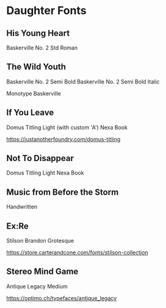 # Daughter Fonts

## His Young Heart
Baskerville No. 2 Std Roman

## The Wild Youth
Baskerville No. 2 Semi Bold
Baskerville No. 2 Semi Bold Italic

Monotype Baskerville


## If You Leave
Domus Titling Light (with custom 'A')
Nexa Book

https://justanotherfoundry.com/domus-titling


## Not To Disappear
Domus Titling Light
Nexa Book

## Music from Before the Storm
Handwritten

## Ex:Re
Stilson
Brandon Grotesque

https://store.carterandcone.com/fonts/stilson-collection

## Stereo Mind Game
Antique Legacy Medium

https://optimo.ch/typefaces/antique_legacy
